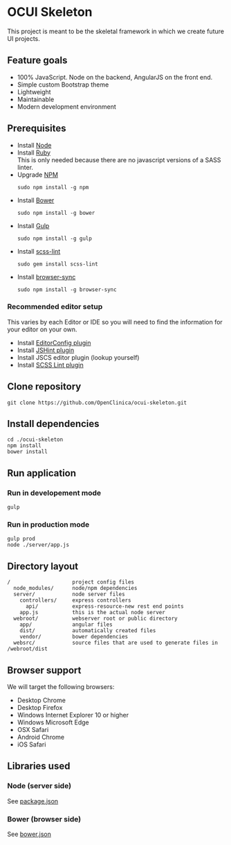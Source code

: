 # OCUI Skeleton

This project is meant to be the skeletal framework in which we create future UI projects.

## Feature goals

* 100% JavaScript.  Node on the backend, AngularJS on the front end.
* Simple custom Bootstrap theme
* Lightweight
* Maintainable
* Modern development environment

## Prerequisites

* Install [Node](https://github.com/joyent/node/wiki/Installing-Node.js-via-package-manager)
* Install [Ruby](https://www.ruby-lang.org/en/documentation/installation/)  
  This is only needed because there are no javascript versions of a SASS linter.
* Upgrade [NPM](https://www.npmjs.com/)  
  ```
  sudo npm install -g npm
  ```
* Install [Bower](http://bower.io/)  
  ```
  sudo npm install -g bower
  ```
* Install [Gulp](http://gulpjs.com/)  
  ```
  sudo npm install -g gulp
  ```
* Install [scss-lint](https://github.com/brigade/scss-lint)  
  ```
  sudo gem install scss-lint
  ```
* Install [browser-sync](http://www.browsersync.io/)  
  ```
  sudo npm install -g browser-sync
  ```

### Recommended editor setup

This varies by each Editor or IDE so you will need to find the information for your editor on your own.

* Install [EditorConfig plugin](http://editorconfig.org/#download)
* Install [JSHint plugin](http://jshint.com/install/)
* Install JSCS editor plugin (lookup yourself)
* Install [SCSS Lint plugin](https://github.com/brigade/scss-lint#editor-integration)

## Clone repository

```
git clone https://github.com/OpenClinica/ocui-skeleton.git
```

## Install dependencies

```
cd ./ocui-skeleton
npm install
bower install
```

## Run application

### Run in developement mode

```
gulp
```

### Run in production mode

```
gulp prod
node ./server/app.js
```

## Directory layout

```
/                    project config files
  node_modules/      node/npm dependencies
  server/            node server files
    controllers/     express controllers
      api/           express-resource-new rest end points
    app.js           this is the actual node server
  webroot/           webserver root or public directory
    app/             angular files
    dist/            automatically created files
    vendor/          bower dependencies
  websrc/            source files that are used to generate files in /webroot/dist
```
## Browser support

We will target the following browsers:

* Desktop Chrome
* Desktop Firefox
* Windows Internet Explorer 10 or higher
* Windows Microsoft Edge
* OSX Safari
* Android Chrome
* iOS Safari

## Libraries used

### Node (server side)

See [package.json](package.json)

### Bower (browser side)

See [bower.json](bower.json)
